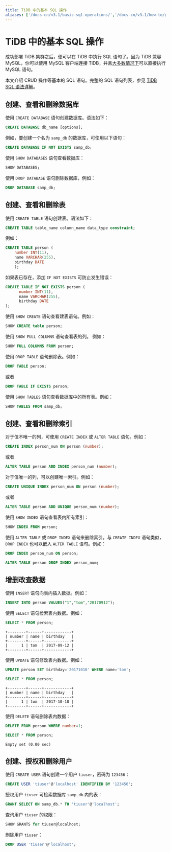 ```yaml
---
title: TiDB 中的基本 SQL 操作
aliases: ['/docs-cn/v3.1/basic-sql-operations/','/docs-cn/v3.1/how-to/get-started/explore-sql/']
---
```


# TiDB 中的基本 SQL 操作

成功部署 TiDB 集群之后，便可以在 TiDB 中执行 SQL 语句了。因为 TiDB 兼容 MySQL，你可以使用 MySQL 客户端连接 TiDB，并且[大多数情况下](/mysql-compatibility.md)可以直接执行 MySQL 语句。

本文介绍 CRUD 操作等基本的 SQL 语句。完整的 SQL 语句列表，参见 [TiDB SQL 语法详解](https://pingcap.github.io/sqlgram/)。

## 创建、查看和删除数据库

使用 `CREATE DATABASE` 语句创建数据库。语法如下：


```sql
CREATE DATABASE db_name [options];
```

例如，要创建一个名为 `samp_db` 的数据库，可使用以下语句：


```sql
CREATE DATABASE IF NOT EXISTS samp_db;
```

使用 `SHOW DATABASES` 语句查看数据库：


```sql
SHOW DATABASES;
```

使用 `DROP DATABASE` 语句删除数据库，例如：


```sql
DROP DATABASE samp_db;
```

## 创建、查看和删除表

使用 `CREATE TABLE` 语句创建表。语法如下：


```sql
CREATE TABLE table_name column_name data_type constraint;
```

例如：


```sql
CREATE TABLE person (
    number INT(11),
    name VARCHAR(255),
    birthday DATE
    );
```

如果表已存在，添加 `IF NOT EXISTS` 可防止发生错误：


```sql
CREATE TABLE IF NOT EXISTS person (
      number INT(11),
      name VARCHAR(255),
      birthday DATE
);
```

使用 `SHOW CREATE` 语句查看建表语句。例如：


```sql
SHOW CREATE table person;
```

使用 `SHOW FULL COLUMNS` 语句查看表的列。 例如：


```sql
SHOW FULL COLUMNS FROM person;
```

使用 `DROP TABLE` 语句删除表。例如：


```sql
DROP TABLE person;
```

或者


```sql
DROP TABLE IF EXISTS person;
```

使用 `SHOW TABLES` 语句查看数据库中的所有表。例如：


```sql
SHOW TABLES FROM samp_db;
```

## 创建、查看和删除索引

对于值不唯一的列，可使用 `CREATE INDEX` 或 `ALTER TABLE` 语句。例如：


```sql
CREATE INDEX person_num ON person (number);
```

或者


```sql
ALTER TABLE person ADD INDEX person_num (number);
```

对于值唯一的列，可以创建唯一索引。例如：


```sql
CREATE UNIQUE INDEX person_num ON person (number);
```

或者


```sql
ALTER TABLE person ADD UNIQUE person_num (number);
```

使用 `SHOW INDEX` 语句查看表内所有索引：


```sql
SHOW INDEX FROM person;
```

使用 `ALTER TABLE` 或 `DROP INDEX` 语句来删除索引。与 `CREATE INDEX` 语句类似，`DROP INDEX` 也可以嵌入 `ALTER TABLE` 语句。例如：


```sql
DROP INDEX person_num ON person;
```


```sql
ALTER TABLE person DROP INDEX person_num;
```

## 增删改查数据

使用 `INSERT` 语句向表内插入数据。例如：


```sql
INSERT INTO person VALUES("1","tom","20170912");
```

使用 `SELECT` 语句检索表内数据。例如：


```sql
SELECT * FROM person;
```

```
+--------+------+------------+
| number | name | birthday   |
+--------+------+------------+
|      1 | tom  | 2017-09-12 |
+--------+------+------------+
```

使用 `UPDATE` 语句修改表内数据。例如：


```sql
UPDATE person SET birthday='20171010' WHERE name='tom';
```


```sql
SELECT * FROM person;
```

```
+--------+------+------------+
| number | name | birthday   |
+--------+------+------------+
|      1 | tom  | 2017-10-10 |
+--------+------+------------+
```

使用 `DELETE` 语句删除表内数据：


```sql
DELETE FROM person WHERE number=1;
```


```sql
SELECT * FROM person;
```

```
Empty set (0.00 sec)
```

## 创建、授权和删除用户

使用 `CREATE USER` 语句创建一个用户 `tiuser`，密码为 `123456`：


```sql
CREATE USER 'tiuser'@'localhost' IDENTIFIED BY '123456';
```

授权用户 `tiuser` 可检索数据库 `samp_db` 内的表：


```sql
GRANT SELECT ON samp_db.* TO 'tiuser'@'localhost';
```

查询用户 `tiuser` 的权限：


```sql
SHOW GRANTS for tiuser@localhost;
```

删除用户 `tiuser`：


```sql
DROP USER 'tiuser'@'localhost';
```
